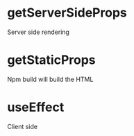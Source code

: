 # getServerSideProps

Server side rendering

# getStaticProps

Npm build will build the HTML

# useEffect

Client side
